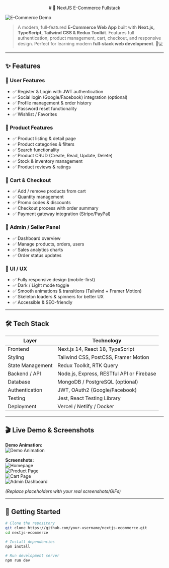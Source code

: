 <p align="center"> # 🛒 NextJS E-Commerce Fullstack 

![E-Commerce Demo](https://media.giphy.com/media/3o7aCTfyhYawdOXcFW/giphy.gif) 
> A modern, full-featured **E-Commerce Web App** built with **Next.js, TypeScript, Tailwind CSS & Redux Toolkit**. Features full authentication, product management, cart, checkout, and responsive design. Perfect for learning modern **full-stack web development**. 🚀💻
> </p>

---

## ✨ Features

### 🔹 User Features
- ✅ Register & Login with JWT authentication  
- ✅ Social login (Google/Facebook) integration (optional)  
- ✅ Profile management & order history  
- ✅ Password reset functionality  
- ✅ Wishlist / Favorites  

### 🔹 Product Features
- ✅ Product listing & detail page  
- ✅ Product categories & filters  
- ✅ Search functionality  
- ✅ Product CRUD (Create, Read, Update, Delete)  
- ✅ Stock & inventory management  
- ✅ Product reviews & ratings  

### 🔹 Cart & Checkout
- ✅ Add / remove products from cart  
- ✅ Quantity management  
- ✅ Promo codes & discounts  
- ✅ Checkout process with order summary  
- ✅ Payment gateway integration (Stripe/PayPal)  

### 🔹 Admin / Seller Panel
- ✅ Dashboard overview  
- ✅ Manage products, orders, users  
- ✅ Sales analytics charts  
- ✅ Order status updates  

### 🔹 UI / UX
- ✅ Fully responsive design (mobile-first)  
- ✅ Dark / Light mode toggle  
- ✅ Smooth animations & transitions (Tailwind + Framer Motion)  
- ✅ Skeleton loaders & spinners for better UX  
- ✅ Accessible & SEO-friendly  

---

## 🛠 Tech Stack

| Layer | Technology |
|-------|------------|
| Frontend | Next.js 14, React 18, TypeScript |
| Styling | Tailwind CSS, PostCSS, Framer Motion |
| State Management | Redux Toolkit, RTK Query |
| Backend / API | Node.js, Express, RESTful API or Firebase |
| Database | MongoDB / PostgreSQL (optional) |
| Authentication | JWT, OAuth2 (Google/Facebook) |
| Testing | Jest, React Testing Library |
| Deployment | Vercel / Netlify / Docker |

---

## 🎬 Live Demo & Screenshots

**Demo Animation:**  
![Demo Animation](https://media.giphy.com/media/l0HlQ7LRalUe8xjzq/giphy.gif)

**Screenshots:**  
![Homepage](https://via.placeholder.com/600x400?text=Homepage)  
![Product Page](https://via.placeholder.com/600x400?text=Product+Page)  
![Cart Page](https://via.placeholder.com/600x400?text=Cart+Page)  
![Admin Dashboard](https://via.placeholder.com/600x400?text=Admin+Dashboard)

*(Replace placeholders with your real screenshots/GIFs)*

---

## 🚀 Getting Started

```bash
# Clone the repository
git clone https://github.com/your-username/nextjs-ecommerce.git
cd nextjs-ecommerce

# Install dependencies
npm install

# Run development server
npm run dev
